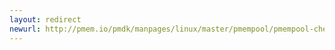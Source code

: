 ```yaml
---
layout: redirect
newurl: http://pmem.io/pmdk/manpages/linux/master/pmempool/pmempool-check.1.html
---
```

